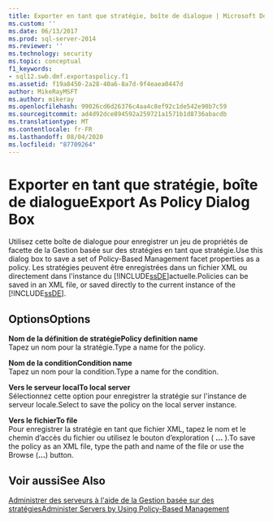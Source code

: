 ```yaml
---
title: Exporter en tant que stratégie, boîte de dialogue | Microsoft Docs
ms.custom: ''
ms.date: 06/13/2017
ms.prod: sql-server-2014
ms.reviewer: ''
ms.technology: security
ms.topic: conceptual
f1_keywords:
- sql12.swb.dmf.exportaspolicy.f1
ms.assetid: f19a8450-2a28-40a6-8a7d-9f4eaea0447d
author: MikeRayMSFT
ms.author: mikeray
ms.openlocfilehash: 99026cd6d26376c4aa4c8ef92c1de542e90b7c59
ms.sourcegitcommit: ad4d92dce894592a259721a1571b1d8736abacdb
ms.translationtype: MT
ms.contentlocale: fr-FR
ms.lasthandoff: 08/04/2020
ms.locfileid: "87709264"
---
```

# <a name="export-as-policy-dialog-box"></a><span data-ttu-id="c5178-102">Exporter en tant que stratégie, boîte de dialogue</span><span class="sxs-lookup"><span data-stu-id="c5178-102">Export As Policy Dialog Box</span></span>
  <span data-ttu-id="c5178-103">Utilisez cette boîte de dialogue pour enregistrer un jeu de propriétés de facette de la Gestion basée sur des stratégies en tant que stratégie.</span><span class="sxs-lookup"><span data-stu-id="c5178-103">Use this dialog box to save a set of Policy-Based Management facet properties as a policy.</span></span> <span data-ttu-id="c5178-104">Les stratégies peuvent être enregistrées dans un fichier XML ou directement dans l'instance du [!INCLUDE[ssDE](../../includes/ssde-md.md)]actuelle.</span><span class="sxs-lookup"><span data-stu-id="c5178-104">Policies can be saved in an XML file, or saved directly to the current instance of the [!INCLUDE[ssDE](../../includes/ssde-md.md)].</span></span>  
  
## <a name="options"></a><span data-ttu-id="c5178-105">Options</span><span class="sxs-lookup"><span data-stu-id="c5178-105">Options</span></span>  
 <span data-ttu-id="c5178-106">**Nom de la définition de stratégie**</span><span class="sxs-lookup"><span data-stu-id="c5178-106">**Policy definition name**</span></span>  
 <span data-ttu-id="c5178-107">Tapez un nom pour la stratégie.</span><span class="sxs-lookup"><span data-stu-id="c5178-107">Type a name for the policy.</span></span>  
  
 <span data-ttu-id="c5178-108">**Nom de la condition**</span><span class="sxs-lookup"><span data-stu-id="c5178-108">**Condition name**</span></span>  
 <span data-ttu-id="c5178-109">Tapez un nom pour la condition.</span><span class="sxs-lookup"><span data-stu-id="c5178-109">Type a name for the condition.</span></span>  
  
 <span data-ttu-id="c5178-110">**Vers le serveur local**</span><span class="sxs-lookup"><span data-stu-id="c5178-110">**To local server**</span></span>  
 <span data-ttu-id="c5178-111">Sélectionnez cette option pour enregistrer la stratégie sur l'instance de serveur locale.</span><span class="sxs-lookup"><span data-stu-id="c5178-111">Select to save the policy on the local server instance.</span></span>  
  
 <span data-ttu-id="c5178-112">**Vers le fichier**</span><span class="sxs-lookup"><span data-stu-id="c5178-112">**To file**</span></span>  
 <span data-ttu-id="c5178-113">Pour enregistrer la stratégie en tant que fichier XML, tapez le nom et le chemin d’accès du fichier ou utilisez le bouton d’exploration ( **...** ).</span><span class="sxs-lookup"><span data-stu-id="c5178-113">To save the policy as an XML file, type the path and name of the file or use the Browse (**...**) button.</span></span>  
  
## <a name="see-also"></a><span data-ttu-id="c5178-114">Voir aussi</span><span class="sxs-lookup"><span data-stu-id="c5178-114">See Also</span></span>  
 [<span data-ttu-id="c5178-115">Administrer des serveurs à l'aide de la Gestion basée sur des stratégies</span><span class="sxs-lookup"><span data-stu-id="c5178-115">Administer Servers by Using Policy-Based Management</span></span>](administer-servers-by-using-policy-based-management.md)  
  
  
